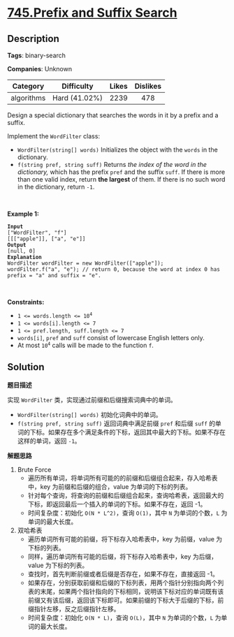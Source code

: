 # [745.Prefix and Suffix Search](https://leetcode.com/problems/prefix-and-suffix-search/description/)

## Description

**Tags**: binary-search

**Companies**: Unknown

|  Category  |  Difficulty   | Likes | Dislikes |
| :--------: | :-----------: | :---: | :------: |
| algorithms | Hard (41.02%) | 2239  |   478    |

<p>Design a special dictionary that searches the words in it by a prefix and a suffix.</p>
<p>Implement the <code>WordFilter</code> class:</p>
<ul>
  <li><code>WordFilter(string[] words)</code> Initializes the object with the <code>words</code> in the dictionary.</li>
  <li><code>f(string pref, string suff)</code> Returns <em>the index of the word in the dictionary,</em> which has the prefix <code>pref</code> and the suffix <code>suff</code>. If there is more than one valid index, return <strong>the largest</strong> of them. If there is no such word in the dictionary, return <code>-1</code>.</li>
</ul>
<p>&nbsp;</p>
<p><strong class="example">Example 1:</strong></p>
<pre><code><strong>Input</strong>
[&quot;WordFilter&quot;, &quot;f&quot;]
[[[&quot;apple&quot;]], [&quot;a&quot;, &quot;e&quot;]]
<strong>Output</strong>
[null, 0]
<strong>Explanation</strong>
WordFilter wordFilter = new WordFilter([&quot;apple&quot;]);
wordFilter.f(&quot;a&quot;, &quot;e&quot;); // return 0, because the word at index 0 has prefix = &quot;a&quot; and suffix = &quot;e&quot;.</code></pre>
<p>&nbsp;</p>
<p><strong>Constraints:</strong></p>
<ul>
  <li><code>1 &lt;= words.length &lt;= 10<sup>4</sup></code></li>
  <li><code>1 &lt;= words[i].length &lt;= 7</code></li>
  <li><code>1 &lt;= pref.length, suff.length &lt;= 7</code></li>
  <li><code>words[i]</code>, <code>pref</code> and <code>suff</code> consist of lowercase English letters only.</li>
  <li>At most <code>10<sup>4</sup></code> calls will be made to the function <code>f</code>.</li>
</ul>

## Solution

**题目描述**

实现 `WordFilter` 类，实现通过前缀和后缀搜索词典中的单词。

- `WordFilter(string[] words)` 初始化词典中的单词。
- `f(string pref, string suff)` 返回词典中满足前缀 `pref` 和后缀 `suff` 的单词的下标。如果存在多个满足条件的下标，返回其中最大的下标。如果不存在这样的单词，返回 `-1`。

**解题思路**

1. Brute Force
   - 遍历所有单词，将单词所有可能的的前缀和后缀组合起来，存入哈希表中，key 为前缀和后缀的组合，value 为单词的下标的列表。
   - 针对每个查询，将查询的前缀和后缀组合起来，查询哈希表，返回最大的下标，即返回最后一个插入的单词的下标。如果不存在，返回 -1。
   - 时间复杂度：初始化 `O(N * L^2)`，查询 `O(1)`，其中 `N` 为单词的个数，`L` 为单词的最大长度。
2. 双哈希表
   - 遍历单词所有可能的前缀，将下标存入哈希表中，key 为前缀，value 为下标的列表。
   - 同样，遍历单词所有可能的后缀，将下标存入哈希表中，key 为后缀，value 为下标的列表。
   - 查找时，首先判断前缀或者后缀是否存在，如果不存在，直接返回 -1。
   - 如果存在，分别获取前缀和后缀的下标列表，用两个指针分别指向两个列表的末尾，如果两个指针指向的下标相同，说明该下标对应的单词既有该前缀又有该后缀，返回该下标即可。如果前缀的下标大于后缀的下标，前缀指针左移，反之后缀指针左移。
   - 时间复杂度：初始化 `O(N * L)`，查询 `O(L)`，其中 `N` 为单词的个数，`L` 为单词的最大长度。
